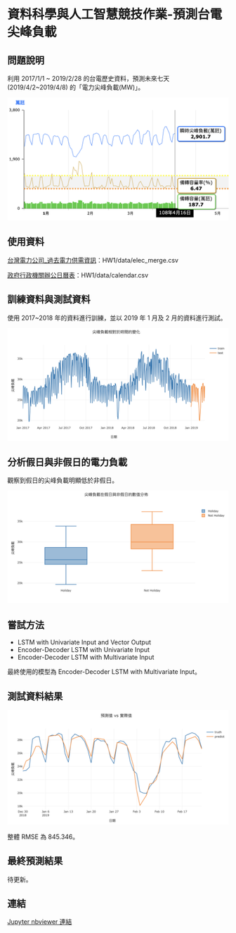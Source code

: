 # 資料科學與人工智慧競技作業-預測台電尖峰負載

## 問題說明

利用 2017/1/1 ~ 2019/2/28 的台電歷史資料，預測未來七天 (2019/4/2~2019/4/8) 的「電力尖峰負載(MW)」。

![load](readme_image/load.png)

## 使用資料

[台灣電力公司_過去電力供需資訊](https://data.gov.tw/dataset/19995)：HW1/data/elec_merge.csv

[政府行政機關辦公日曆表](https://data.gov.tw/dataset/26557)：HW1/data/calendar.csv

## 訓練資料與測試資料

使用 2017~2018 年的資料進行訓練，並以 2019 年 1 月及 2 月的資料進行測試。

![load over time](readme_image/load_over_time.png)

## 分析假日與非假日的電力負載

觀察到假日的尖峰負載明顯低於非假日。

![holiday](readme_image/holiday.png)

## 嘗試方法

- LSTM with Univariate Input and Vector Output
- Encoder-Decoder LSTM with Univariate Input
- Encoder-Decoder LSTM with Multivariate Input

最終使用的模型為 Encoder-Decoder LSTM with Multivariate Input。

## 測試資料結果

![result](readme_image/result.png)

整體 RMSE 為 845.346。

## 最終預測結果

待更新。

## 連結

[Jupyter nbviewer 連結](https://nbviewer.jupyter.org/github/p61402/DSAI_HW1/blob/master/HW1/Encoder-Decoder%20LSTM%20with%20Multivariate%20Input.ipynb) 